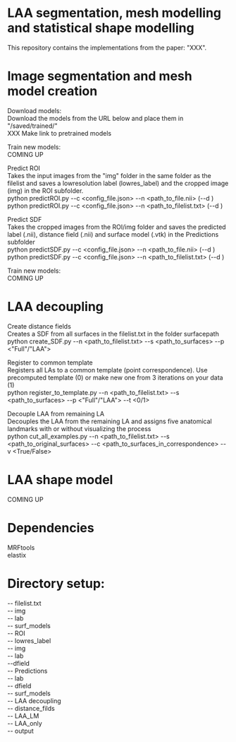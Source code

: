 # LAA segmentation, mesh modelling and statistical shape modelling
This repository contains the implementations from the paper: "XXX". 

# Image segmentation and mesh model creation
Download models:  
Download the models from the URL below and place them in "/saved/trained/"  
XXX Make link to pretrained models  

Train new models:  
COMING UP

Predict ROI  
Takes the input images from the "img" folder in the same folder as the filelist and saves a lowresolution label (lowres_label) and the cropped image (img) in the ROI subfolder.  
python predictROI.py --c <config_file.json> --n <path_to_file.nii> (--d <device>)  
python predictROI.py --c <config_file.json> --n <path_to_filelist.txt> (--d <device>)  

Predict SDF  
Takes the cropped images from the ROI/img folder and saves the predicted label (.nii), distance field (.nii) and surface model (.vtk) in the Predictions subfolder  
python predictSDF.py --c <config_file.json> --n <path_to_file.nii> (--d <device>)  
python predictSDF.py --c <config_file.json> --n <path_to_filelist.txt> (--d <device>)  

Train new models:  
COMING UP

# LAA decoupling
Create distance fields  
Creates a SDF from all surfaces in the filelist.txt in the folder surfacepath  
python create_SDF.py --n <path_to_filelist.txt> --s <path_to_surfaces> --p <"Full"/"LAA">  

Register to common template  
Registers all LAs to a common template (point correspondence). Use precomputed template (0) or make new one from 3 iterations on your data (1)  
python register_to_template.py --n <path_to_filelist.txt> --s <path_to_surfaces> --p <"Full"/"LAA"> --t <0/1>  

Decouple LAA from remaining LA  
Decouples the LAA from the remaining LA and assigns five anatomical landmarks with or without visualizing the process  
python cut_all_examples.py --n <path_to_filelist.txt> --s <path_to_original_surfaces> --c <path_to_surfaces_in_correspondence> --v <True/False>  

# LAA shape model
COMING UP 

# Dependencies
MRFtools  
elastix

# Directory setup:
-- filelist.txt  
-- img  
-- lab  
-- surf_models  
-- ROI  
  -- lowres_label  
  -- img  
  -- lab  
  --dfield  
-- Predictions  
  -- lab  
  -- dfield  
  -- surf_models  
  -- LAA decoupling  
    -- distance_filds  
    -- LAA_LM  
    -- LAA_only  
    -- output  
